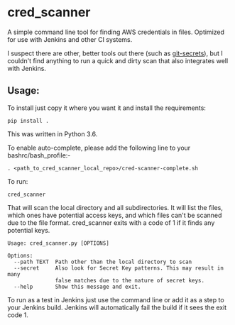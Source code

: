 # cred_scanner
A simple command line tool for finding AWS credentials in files. Optimized for use with Jenkins and other CI systems.

I suspect there are other, better tools out there (such as [git-secrets](https://github.com/awslabs/git-secrets/blob/master/git-secrets)), but I couldn't find anything to run a quick and dirty scan that also integrates well with Jenkins.

## Usage:

To install just copy it where you want it and install the requirements:

	pip install .

This was written in Python 3.6.

To enable auto-complete, please add the following line to your bashrc/bash_profile:-

	. <path_to_cred_scanner_local_repo>/cred-scanner-complete.sh

To run:

	cred_scanner 

That will scan the local directory and all subdirectories. It will list the files, which ones have potential access keys, and which files can't be scanned due to the file format. cred_scanner exits with a code of 1 if it finds any potential keys.

	Usage: cred_scanner.py [OPTIONS]

	Options:
	  --path TEXT  Path other than the local directory to scan
	  --secret     Also look for Secret Key patterns. This may result in many
	               false matches due to the nature of secret keys.
	  --help       Show this message and exit.

To run as a test in Jenkins just use the command line or add it as a step to your Jenkins build. Jenkins will automatically fail the build if it sees the exit code 1.
